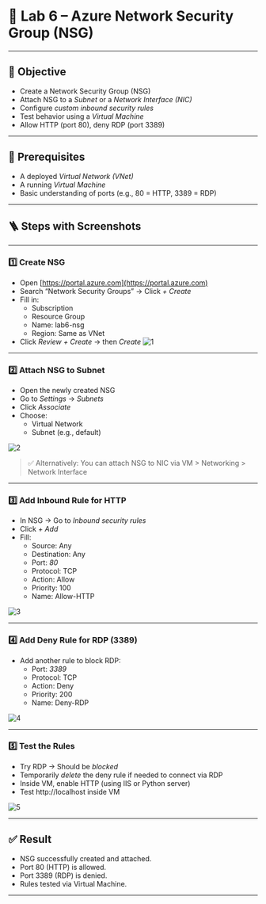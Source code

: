# 🔐 Lab 6 – Azure Network Security Group (NSG)

---

## 🎯 Objective

- Create a Network Security Group (NSG)
- Attach NSG to a *Subnet* or a *Network Interface (NIC)*
- Configure *custom inbound security rules*
- Test behavior using a *Virtual Machine*
- Allow HTTP (port 80), deny RDP (port 3389)

---

## 🧰 Prerequisites

- A deployed *Virtual Network (VNet)*
- A running *Virtual Machine*
- Basic understanding of ports (e.g., 80 = HTTP, 3389 = RDP)

---

## 🪜 Steps with Screenshots

---

### 1️⃣ Create NSG

- Open [https://portal.azure.com](https://portal.azure.com)
- Search “Network Security Groups” → Click *+ Create*
- Fill in:
  - Subscription
  - Resource Group
  - Name: lab6-nsg
  - Region: Same as VNet
- Click *Review + Create* → then *Create*
 ![1](1-Create-NSG.png)

---

### 2️⃣ Attach NSG to Subnet

- Open the newly created NSG
- Go to *Settings* → *Subnets*
- Click *Associate*
- Choose:
  - Virtual Network
  - Subnet (e.g., default)

![2](2-Associate-NSG-With-Subnet.png)

> ✅ Alternatively: You can attach NSG to NIC via VM > Networking > Network Interface

---

### 3️⃣ Add Inbound Rule for HTTP

- In NSG → Go to *Inbound security rules*
- Click *+ Add*
- Fill:
  - Source: Any
  - Destination: Any
  - Port: *80*
  - Protocol: TCP
  - Action: Allow
  - Priority: 100
  - Name: Allow-HTTP

![3](3-Add-Inbound-Rule-Port-80.png)

---

### 4️⃣ Add Deny Rule for RDP (3389)

- Add another rule to block RDP:
  - Port: *3389*
  - Protocol: TCP
  - Action: Deny
  - Priority: 200
  - Name: Deny-RDP

![4](4-Add-Deny-Rule-Port-3389.png)

---

### 5️⃣ Test the Rules

- Try RDP → Should be *blocked*
- Temporarily *delete* the deny rule if needed to connect via RDP
- Inside VM, enable HTTP (using IIS or Python server)
- Test http://localhost inside VM

![5](5-Test-RDP-Port-Blocked.png)

---

## ✅ Result

- NSG successfully created and attached.
- Port 80 (HTTP) is allowed.
- Port 3389 (RDP) is denied.
- Rules tested via Virtual Machine.

---
